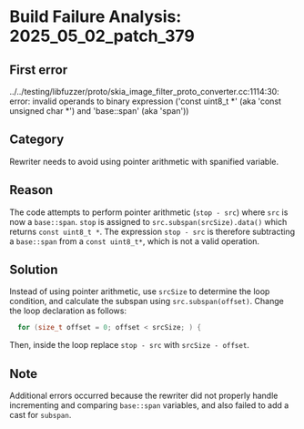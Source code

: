 # Build Failure Analysis: 2025_05_02_patch_379

## First error

../../testing/libfuzzer/proto/skia_image_filter_proto_converter.cc:1114:30: error: invalid operands to binary expression ('const uint8_t *' (aka 'const unsigned char *') and 'base::span<const uint8_t>' (aka 'span<const unsigned char>'))

## Category
Rewriter needs to avoid using pointer arithmetic with spanified variable.

## Reason
The code attempts to perform pointer arithmetic (`stop - src`) where `src` is now a `base::span`.  `stop` is assigned to `src.subspan(srcSize).data()` which returns `const uint8_t *`. The expression `stop - src` is therefore subtracting a `base::span` from a `const uint8_t*`, which is not a valid operation.

## Solution
Instead of using pointer arithmetic, use `srcSize` to determine the loop condition, and calculate the subspan using `src.subspan(offset)`. Change the loop declaration as follows:

```c++
  for (size_t offset = 0; offset < srcSize; ) {
```

Then, inside the loop replace `stop - src` with `srcSize - offset`.

## Note
Additional errors occurred because the rewriter did not properly handle incrementing and comparing `base::span` variables, and also failed to add a cast for `subspan`.